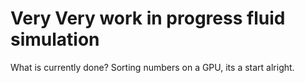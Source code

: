 # Very Very work in progress fluid simulation

What is currently done? Sorting numbers on a GPU, its a start alright.